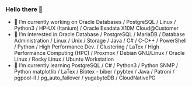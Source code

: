 ### Hello there 👋
- 🔭 I’m currently working on Oracle Databases / PostgreSQL / Linux / Python3 / HP-UX (Itanium) / Oracle Exadata X10M Cloud@Customer
- 👀 I’m interested in Oracle Database / PostgreSQL / MariaDB / Database Administration / Linux / Unix / Storage / Java / C# / C-C++ / PowerShell / Python / High Performance Dev. / Clustering / LaTex / High Performance Computing (HPC) / Proxmox / Debian GNU/Linux / Oracle Linux / Rocky Linux / Ubuntu Workstation
- 🌱 I’m currently learning PostgreSQL / C# / Python3 / Python SNMP / Python matplotlib / LaTex / Bibtex - biber / pybtex / Java / Patroni / pgpool-II / pg_auto_failover / yugabyteDB / CloudNativePG
<!---
- 👯 I’m looking to collaborate on ...
- 🤔 I’m looking for help with ...
- 💬 Ask me about ...
- 📫 How to reach me: ...
- 😄 Pronouns: ...
- ⚡ Fun fact: ...

--->
